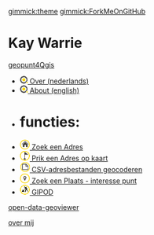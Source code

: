[gimmick:theme](cyborg)
[gimmick:ForkMeOnGitHub](http://github.com/warrieka/geopunt4Qgis)


# Kay Warrie

[geopunt4Qgis]()

  * <a href="index.html#!README_NL.md" ><img src="images/geopuntSmal.png" /> Over (nederlands)</a>  
  * <a href="index.html#!README.md" ><img src="images/geopuntSmal.png" /> About (english)</a>
  * # functies:
  * <a href="index.html#!geopuntAddress.md" ><img src="images/geopuntAddressSmall.png" /> Zoek een Adres</a> 
  * <a href="index.html#!geopuntReverse.md" ><img src="images/geopuntReverseSmall.png" /> Prik een Adres op kaart</a>
  * <a href="index.html#!geopuntBatchgeocode.md" ><img src="images/geopuntBatchgeocodeSmall.png" /> CSV-adresbestanden geocoderen</a>
  * <a href="index.html#!geopuntPoi.md" ><img src="images/geopuntPoiSmall.png" /> Zoek een Plaats - interesse punt</a>
  * <a href="index.html#!geopuntGIPOD.md" ><img src="images/geopuntGIPODsmall.png" /> GIPOD</a>

[open-data-geoviewer](http://opendata.antwerpen.be/apps/open-data-geoviewer)

[over mij](aboutMe.md)
